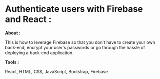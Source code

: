 

# Authenticate users with Firebase and React :


**About :**

This is how to leverage Firebase so that you don't have to create your own back-end, encrypt your user's passwords or go through the hassle of deploying a back-end application.


**Tools :**

React, HTML, CSS, JavaScript, Bootstrap, Firebase
